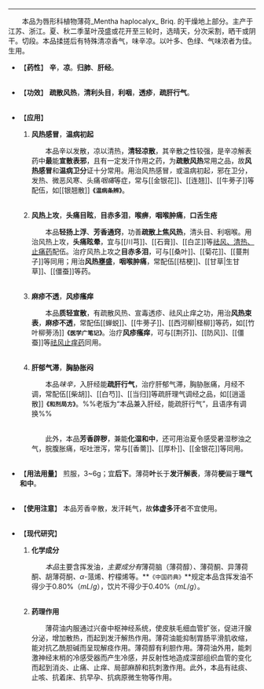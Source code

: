---

&emsp;&emsp;本品为唇形科植物薄荷_Mentha haplocalyx_ Briq. 的干燥地上部分。主产于江苏、浙江。夏、秋二季茎叶茂盛或花开至三轮时，选晴天，分次采割，晒干或阴干。切段。本品揉搓后有特殊清凉香气，味辛凉。以叶多、色绿、气味浓者为佳。生用。

- 【**药性**】
	**辛**，**凉**。**归肺**、**肝经**。<br></br>

- 【**功效**】
	**疏散风热**，**清利头目**，**利咽**，**透疹**，**疏肝行气**。<br></br>

- 【**应用**】
	1. **风热感冒**，**温病初起**
		
		&emsp;&emsp;本品辛以发散，凉以清热，**清轻凉散**，其辛散之性较强，是辛凉解表药中**最**能**宣散表邪**，且有一定发汗作用之药，为**疏散风热**常用之品，故**风热感冒**和**温病卫分**证十分常用。用治风热感冒<dfn>，</dfn>或温病初起<dfn>，</dfn>邪在卫分，发热、微恶风寒、头痛<dfn>咽痛</dfn>等症，常与[[金银花]]、[[连翘]]、[[牛蒡子]]等配伍，如[[银翘散]]**`《温病条辨》`**。<br></br>
	
	2. **风热上攻**，**头痛目眩**，**目赤多泪**，**喉痹**，**咽喉肿痛**，**口舌生疮**
		
		&emsp;&emsp;本品**轻扬上浮**、**芳香通窍**，功善**疏散上焦风热**，清头目、利咽喉。用治风热上攻，**头痛眩晕**，宜与[[川芎]]、[[石膏]]、[[白芷]]等<ins>祛风、清热、止痛药</ins>配伍。治疗风热上攻之**目赤多泪**，可与[[桑叶]]、[[菊花]]、[[蔓荆子]]等同用；用治**风热壅盛**，**咽喉肿痛**，常配伍[[桔梗]]、[[甘草|生甘草]]、[[僵蚕]]等药。<br></br>
	
	3. **麻疹不透**，**风疹瘙痒**
		
		&emsp;&emsp;本品**质轻宣散**，有疏散风热<dfn>、</dfn>宣毒透疹<dfn>、</dfn>祛风止痒之功，用治**风热束表**，**麻疹不透**，常配伍[[蝉蜕]]、[[牛蒡子]]、[[西河柳|柽柳]]等药，如[[竹叶柳蒡汤]]**`《医学广笔记》`**。治疗**风疹瘙痒**，可与[[荆芥]]、[[防风]]、[[僵蚕]]等<ins>祛风止痒药</ins>同用。<br></br>
	
	4. **肝郁气滞**，**胸胁胀闷**
		
		&emsp;&emsp;本品<dfn>味辛，</dfn>入肝经能**疏肝行气**，治疗肝郁气滞，胸胁胀痛，月经不调，常配伍[[柴胡]]、[[白芍]]、[[当归]]等疏肝理气调经之品，如[[逍遥散]]**`《和剂局方》`**。%%老版为“本品兼入肝经，能疏肝行气”，且语序有调换%%<br></br>

		&emsp;&emsp;此外，本品**芳香辟秽**，兼能**化湿和中**，还可用治夏令感受暑湿秽浊之气，脘腹胀痛，呕吐泄泻，常与[[香薷]]、[[厚朴]]、[[金银花]]等同用。<br></br>

- 【**用法用量**】
	煎服，3~6g；宜**后下**。薄荷**叶**长于**发汗解表**，薄荷**梗**偏于**理气和中**。<br></br>

- 【**使用注意**】
	本品芳香辛散，发汗耗气，故**体虚多汗**者不宜使用。<br></br>

- 【**现代研究**】
	1. **化学成分**
		
		&emsp;&emsp;<dfn>本品</dfn>主要含挥发油<dfn>，主要成分有</dfn>薄荷脑（薄荷醇）<dfn>、</dfn>薄荷酮<dfn>、</dfn>异薄荷酮<dfn>、</dfn>胡薄荷酮<dfn>、</dfn>$α$-蒎烯<dfn>、</dfn>柠檬烯等。**`《中国药典》`**规定本品含挥发油不得少于0.80%（$mL/g$），饮片不得少于0.40%（$mL/g$）。<br></br>
	
	2. **药理作用**
		
		&emsp;&emsp;薄荷油内服通过兴奋中枢神经系统，使皮肤毛细血管扩张，促进汗腺分泌，增加散热，而起到发汗解热作用。薄荷油能抑制胃肠平滑肌收缩，能对抗乙酰胆碱而呈现解痉作用。薄荷醇有利胆作用。薄荷油外用，能刺激神经末梢的冷感受器而产生冷感，并反射性地造成深部组织血管的变化而起到消炎、止痛、止痒、局部麻醉和抗刺激作用。此外，本品有祛痰、止咳、抗着床、抗早孕、抗病原微生物等作用。